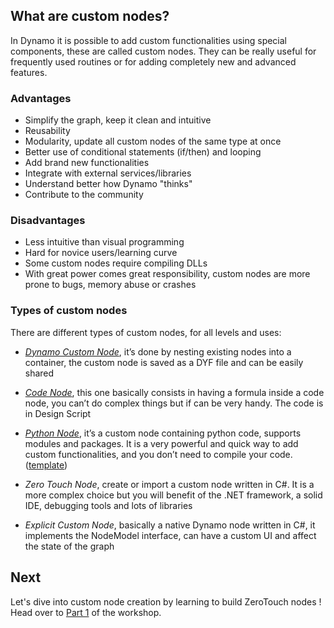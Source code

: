 ## What are custom nodes?

In Dynamo it is possible to add custom functionalities using special components, these are called custom nodes. They can be really useful for frequently used routines or for adding completely new and advanced features.

### Advantages

* Simplify the graph, keep it clean and intuitive
* Reusability
* Modularity, update all custom nodes of the same type at once
* Better use of conditional statements (if/then) and looping
* Add brand new functionalities
* Integrate with external services/libraries
* Understand better how Dynamo "thinks"
* Contribute to the community

### Disadvantages

* Less intuitive than visual programming
* Hard for novice users/learning curve
* Some custom nodes require compiling DLLs
* With great power comes great responsibility, custom nodes are more prone to bugs, memory abuse or crashes

### Types of custom nodes

There are different types of custom nodes, for all levels and uses:

* *[Dynamo Custom Node](http://dynamoprimer.com/en/09_Custom-Nodes/9-2_Creating.html)*, it’s done by nesting existing nodes into a container, the custom node is saved as a DYF file and can be easily shared

* *[Code Node](http://dynamobim.org/cbns-for-dummies/)*, this one basically consists in having a formula inside a code node, you can’t do complex things but if can be very handy. The code is in Design Script

* *[Python Node](http://dynamoprimer.com/en/09_Custom-Nodes/9-4_Python.html)*, it’s a custom node containing python code, supports modules and packages. It is a very powerful and quick way to add custom functionalities, and you don’t need to compile your code. ([template](https://github.com/DynamoDS/Dynamo/pull/8034))

* *Zero Touch Node*, create or import a custom node written in C#. It is a more complex choice but you will benefit of the .NET framework, a solid IDE, debugging tools and lots of libraries

* *Explicit Custom Node*, basically a native Dynamo node written in C#, it implements the NodeModel interface, can have a custom UI and affect the state of the graph

## Next
Let's dive into custom node creation by learning to build ZeroTouch nodes !
Head over to [Part 1](https://github.com/radumg/AEC-hackathon-Dynamo-Workshop/tree/master/Part%201%20-%20ZeroTouch) of the workshop.
